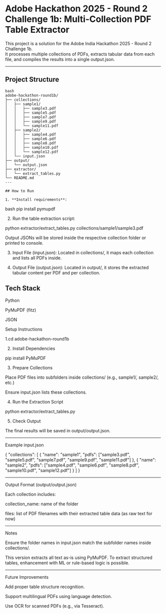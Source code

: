 # Adobe Hackathon 2025 - Round 2 Challenge 1b: Multi-Collection PDF Table Extractor

This project is a solution for the Adobe India Hackathon 2025 - Round 2 Challenge 1b.  
It processes multiple collections of PDFs, extracts tabular data from each file, and compiles the results into a single output.json.

---

## Project Structure

```
bash
adobe-hackathon-round1b/
├── collections/
│   ├── sample1/
│   │   ├── sample3.pdf
│   │   ├── sample5.pdf
│   │   ├── sample7.pdf
│   │   ├── sample9.pdf
│   │   └── sample11.pdf
│   ├── sample2/
│   │   ├── sample4.pdf
│   │   ├── sample6.pdf
│   │   ├── sample8.pdf
│   │   ├── sample10.pdf
│   │   └── sample12.pdf
│   └── input.json
├── output/
│   └── output.json
├── extractor/
│   └── extract_tables.py
└── README.md
---

## How to Run

1. **Install requirements**:
   ```
bash
pip install pymupdf

2. Run the table extraction script:

python extractor/extract_tables.py collections/sample1/sample3.pdf

Output JSONs will be stored inside the respective collection folder or printed to console.


3. Input File (input.json): Located in collections/, it maps each collection and lists all PDFs inside.


4. Output File (output.json): Located in output/, it stores the extracted tabular content per PDF and per collection.

## Tech Stack

Python

PyMuPDF (fitz)

JSON



 Setup Instructions

1.cd adobe-hackathon-round1b


2. Install Dependencies

pip install PyMuPDF


3. Prepare Collections

Place PDF files into subfolders inside collections/ (e.g., sample1/, sample2/, etc.)

Ensure input.json lists these collections.



4. Run the Extraction Script

python extractor/extract_tables.py


5. Check Output

The final results will be saved in output/output.json.





---

Example input.json

{
  "collections": [
    {
      "name": "sample1",
      "pdfs": ["sample3.pdf", "sample5.pdf", "sample7.pdf", "sample9.pdf", "sample11.pdf"]
    },
    {
      "name": "sample2",
      "pdfs": ["sample4.pdf", "sample6.pdf", "sample8.pdf", "sample10.pdf", "sample12.pdf"]
    }
  ]
}


---

Output Format (output/output.json)

Each collection includes:

collection_name: name of the folder

files: list of PDF filenames with their extracted table data (as raw text for now)



---

Notes

Ensure the folder names in input.json match the subfolder names inside collections/.

This version extracts all text as-is using PyMuPDF. To extract structured tables, enhancement with ML or rule-based logic is possible.



---

Future Improvements

Add proper table structure recognition.

Support multilingual PDFs using language detection.

Use OCR for scanned PDFs (e.g., via Tesseract).
